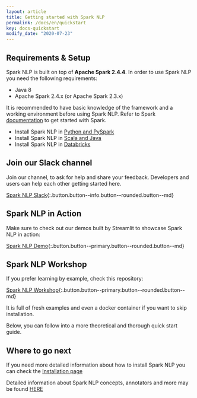```yaml
---
layout: article
title: Getting started with Spark NLP
permalink: /docs/en/quickstart
key: docs-quickstart
modify_date: "2020-07-23"
---
```


## Requirements & Setup

Spark NLP is built on top of **Apache Spark 2.4.4**. In order to use Spark NLP you need the following requirements:

* Java 8
* Apache Spark 2.4.x (or Apache Spark 2.3.x)

It is recommended to have basic knowledge of the framework and a working environment before using Spark NLP. Refer to Spark [documentation](http://spark.apache.org/docs/2.4.4/index.html) to get started with Spark.

* Install Spark NLP in [Python and PySpark](https://nlp.johnsnowlabs.com/docs/en/install#python)
* Install Spark NLP in [Scala and Java](https://nlp.johnsnowlabs.com/docs/en/install#scala-and-java)
* Install Spark NLP in [Databricks](https://nlp.johnsnowlabs.com/docs/en/install#databricks)

## Join our Slack channel

Join our channel, to ask for help and share your feedback. Developers and users can help each other getting started here.

[Spark NLP Slack](https://join.slack.com/t/spark-nlp/shared_invite/enQtNjA4MTE2MDI1MDkxLWVjNWUzOGNlODg1Y2FkNGEzNDQ1NDJjMjc3Y2FkOGFmN2Q3ODIyZGVhMzU0NGM3NzRjNDkyZjZlZTQ0YzY1N2I){:.button.button--info.button--rounded.button--md}

## Spark NLP in Action

Make sure to check out our demos built by Streamlit to showcase Spark NLP in action:

[Spark NLP Demo](https://demo.johnsnowlabs.com/){:.button.button--primary.button--rounded.button--md}

## Spark NLP Workshop

If you prefer learning by example, check this repository:

[Spark NLP Workshop](https://github.com/JohnSnowLabs/spark-nlp-workshop){:.button.button--primary.button--rounded.button--md}

It is full of fresh examples and even a docker container if you want to skip installation.

Below, you can follow into a more theoretical and thorough quick start guide.

## Where to go next

If you need more detailed information about how to install Spark NLP you can check the [Installation page](install)

Detailed information about Spark NLP concepts, annotators and more may
be found [HERE](annotators)
